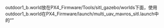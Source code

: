outdoor1_b.world放在PX4_Firmware/Tools/sitl_gazebo/worlds下面，使用outdoor1_b.world在PX4_Firmware/launch/multi_uav_mavros_sitl.launch中的“<arg name="world" default="$(find mavlink_sitl_gazebo)/worlds/empty.world"/>”
